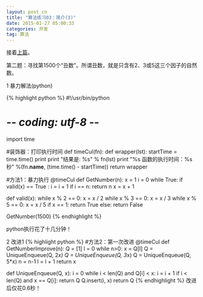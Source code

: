```yaml
---
layout: post_cn
title: "算法练习03：简介(3)"
date: 2015-01-27 05:00:33
categories: 开发
tag: 算法
---
```


接着[上篇](/cn/%E5%BC%80%E5%8F%91/2015/01/27/cn-Algorithms02.html)。

第二题：寻找第1500个“丑数”。所谓丑数，就是只含有2、3或5这三个因子的自然数。

1 暴力解法(python)

  {% highlight python %}
#!/usr/bin/python
# -*- coding: utf-8 -*- 

import time

#装饰器：打印执行时间
def timeCul(fn):
  def wrapper(lst):
    startTime = time.time()
    print 
    print "结果是: %s" % fn(lst) 
    print "%s 函数的执行时间：%s秒" %(fn.__name__, (time.time() - startTime))
  return wrapper

#方法1：暴力执行
@timeCul
def GetNumber(n):
  x = 1
  i = 0
  while True:
    if valid(x) == True :
      i = i + 1
      if i == n:
        return n
    x = x + 1


def valid(x):
  while x % 2 == 0:
    x = x / 2
  while x % 3 == 0:
    x = x / 3
  while x % 5 == 0:
    x = x / 5
  if x == 1:
    return True
  else:
    return False

GetNumber(1500)
  {% endhighlight %} 

python执行花了十几分钟！

2 改进1
  {% highlight python %}
#方法2：第一次改进
@timeCul
def GetNumberImprove(n):
  Q = [1]
  l = 0
  while n>0:
    x = Q[l]
    Q = UniqueEnqueue(Q, 2*x)
    Q = UniqueEnqueue(Q, 3*x)
    Q = UniqueEnqueue(Q, 5*x)
    n = n-1
    l = l + 1
  return x


def UniqueEnqueue(Q, x):
  i = 0
  while i < len(Q) and Q[i] < x:
    i = i + 1
  if i < len(Q) and x == Q[i]:
    return Q
  Q.insert(i, x)
  return Q
  {% endhighlight %} 
改进后仅花0.6秒！